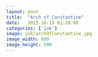 ```yaml
---
layout: post
title:  "Arch of Constantine"
date:   2013-10-19 01:20:00
categories: ['ink']
image: ink/archOfConstantine.jpg
image_width: 680
image_height: 500
---
```


